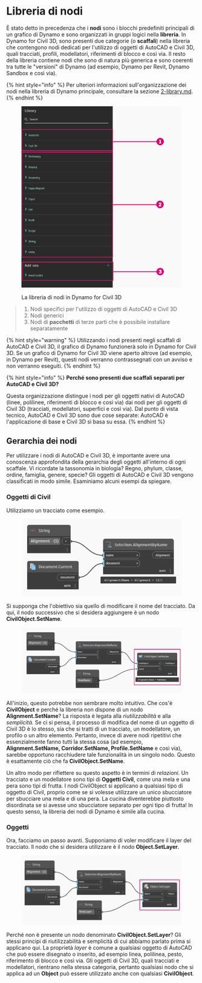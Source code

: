 # Libreria di nodi

È stato detto in precedenza che i **nodi** sono i blocchi predefiniti principali di un grafico di Dynamo e sono organizzati in gruppi logici nella **libreria**. In Dynamo for Civil 3D, sono presenti due categorie (o **scaffali**) nella libreria che contengono nodi dedicati per l'utilizzo di oggetti di AutoCAD e Civil 3D, quali tracciati, profili, modellatori, riferimenti di blocco e così via. Il resto della libreria contiene nodi che sono di natura più generica e sono coerenti tra tutte le "versioni" di Dynamo (ad esempio, Dynamo per Revit, Dynamo Sandbox e così via).

{% hint style="info" %}
 Per ulteriori informazioni sull'organizzazione dei nodi nella libreria di Dynamo principale, consultare la sezione [2-library.md](../3\_user\_interface/2-library.md "mention"). 
{% endhint %}

<figure><img src="../.gitbook/assets/c3d-node-library.png" alt="" width="563"><figcaption><p>La libreria di nodi in Dynamo for Civil 3D</p></figcaption></figure>

> 1. Nodi specifici per l'utilizzo di oggetti di AutoCAD e Civil 3D
> 2. Nodi generici
> 3. Nodi di **pacchetti** di terze parti che è possibile installare separatamente

{% hint style="warning" %}
 Utilizzando i nodi presenti negli scaffali di AutoCAD e Civil 3D, il grafico di Dynamo funzionerà solo in Dynamo for Civil 3D. Se un grafico di Dynamo for Civil 3D viene aperto altrove (ad esempio, in Dynamo per Revit), questi nodi verranno contrassegnati con un avviso e non verranno eseguiti. 
{% endhint %}

{% hint style="info" %}
 **Perché sono presenti due scaffali separati per AutoCAD e Civil 3D?**

Questa organizzazione distingue i nodi per gli oggetti nativi di AutoCAD (linee, polilinee, riferimenti di blocco e così via) dai nodi per gli oggetti di Civil 3D (tracciati, modellatori, superfici e così via). Dal punto di vista tecnico, AutoCAD e Civil 3D sono due cose separate: AutoCAD è l'applicazione di base e Civil 3D si basa su essa. 
{% endhint %}

## Gerarchia dei nodi

Per utilizzare i nodi di AutoCAD e Civil 3D, è importante avere una conoscenza approfondita della gerarchia degli oggetti all'interno di ogni scaffale. Vi ricordate la tassonomia in biologia? Regno, phylum, classe, ordine, famiglia, genere, specie? Gli oggetti di AutoCAD e Civil 3D vengono classificati in modo simile. Esaminiamo alcuni esempi da spiegare.

### Oggetti di Civil

Utilizziamo un tracciato come esempio.

<figure><img src="../.gitbook/assets/c3d-node-library-alignment.png" alt=""><figcaption></figcaption></figure>

Si supponga che l'obiettivo sia quello di modificare il nome del tracciato. Da qui, il nodo successivo che si desidera aggiungere è un nodo **CivilObject.SetName**.

<figure><img src="../.gitbook/assets/c3d-node-library-alignment-set-name (1).png" alt=""><figcaption></figcaption></figure>

All'inizio, questo potrebbe non sembrare molto intuitivo. Che cos'è **CivilObject** e perché la libreria non dispone di un nodo **Alignment.SetName**? La risposta è legata alla _riutilizzabilità_ e alla _semplicità._ Se ci si pensa, il processo di modifica del nome di un oggetto di Civil 3D è lo stesso, sia che si tratti di un tracciato, un modellatore, un profilo o un altro elemento. Pertanto, invece di avere nodi ripetitivi che essenzialmente fanno tutti la stessa cosa (ad esempio, **Alignment.SetName, Corridor.SetName, Profile.SetName** e così via), sarebbe opportuno racchiudere tale funzionalità in un singolo nodo. Questo è esattamente ciò che fa **CivilObject.SetName**.

Un altro modo per riflettere su questo aspetto è in termini di _relazioni_. Un tracciato e un modellatore sono tipi di **Oggetti Civil**, come una mela e una pera sono tipi di frutta. I nodi CivilObject si applicano a qualsiasi tipo di oggetto di Civil, proprio come se si volesse utilizzare un unico sbucciatore per sbucciare una mela e di una pera. La cucina diventerebbe piuttosto disordinata se si avesse uno sbucciatore separato per ogni tipo di frutta! In questo senso, la libreria dei nodi di Dynamo è simile alla cucina.

### Oggetti

Ora, facciamo un passo avanti. Supponiamo di voler modificare il layer del tracciato. Il nodo che si desidera utilizzare è il nodo **Object.SetLayer**.

<figure><img src="../.gitbook/assets/c3d-node-library-alignment-set-layer.png" alt=""><figcaption></figcaption></figure>

Perché non è presente un nodo denominato **CivilObject.SetLayer**? Gli stessi principi di riutilizzabilità e semplicità di cui abbiamo parlato prima si applicano qui. La proprietà _layer_ è comune a qualsiasi oggetto di AutoCAD che può essere disegnato o inserito, ad esempio linea, polilinea, pesto, riferimento di blocco e così via. Gli oggetti di Civil 3D, quali tracciati e modellatori, rientrano nella stessa categoria, pertanto qualsiasi nodo che si applica ad un **Object** può essere utilizzato anche con qualsiasi **CivilObject**.

